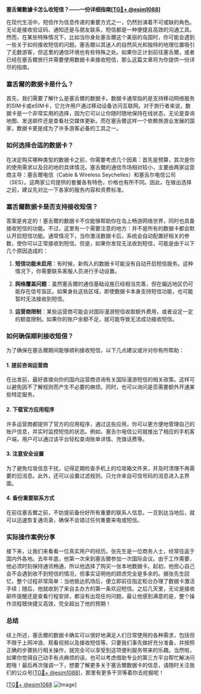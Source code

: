 **塞舌爾數據卡怎么收短信？——一份详细指南[[TG💪+ @esim1088](https://t.me/s/esim1088)]**

在现代生活中，短信作为信息传递的重要方式之一，仍然扮演着不可或缺的角色。无论是接收验证码、通知还是与朋友联系，短信都是一种便捷且高效的沟通工具。然而，在某些特殊情况下，比如当你身处塞舌爾这个美丽的岛国时，你可能会遇到一些关于如何接收短信的问题。塞舌爾以其迷人的自然风光和独特的地理位置吸引了无数游客，但这里的通信环境也有些特殊之处。如果你正计划前往塞舌爾，或者已经在塞舌爾旅行并需要使用数据卡来接收短信，那么这篇文章将为你提供一份详尽的指南。

### 塞舌爾的数据卡是什么？

首先，我们需要了解什么是塞舌爾的数据卡。数据卡通常指的是支持移动网络服务的SIM卡或eSIM卡，它允许用户通过移动设备访问互联网。对于旅行者来说，数据卡是一个非常实用的选择，因为它可以让你随时随地保持在线状态，无论是查询地图、发送邮件还是查看社交媒体更新。而在塞舌爾这样一个依赖旅游业发展的国家，数据卡更是成为了许多游客必备的工具之一。

### 如何选择合适的数据卡？

在决定购买哪种类型的数据卡之前，你需要考虑几个因素：首先是预算，其次是你的使用需求以及目的地的具体情况。塞舌爾的通信市场相对较小，主要由两家运营商主导：塞舌爾电信（Cable & Wireless Seychelles）和塞舌尔电信公司（SES）。这两家公司提供的套餐各有特色，价格也有所不同。因此，在做出选择之前，建议先对比一下各家的服务内容和资费标准。

### 塞舌爾数据卡是否支持接收短信？

答案是肯定的！塞舌爾的数据卡不仅能够帮助你在岛上畅游网络世界，同时也具备接收短信的功能。不过，这里有一个需要注意的地方：并不是所有的数据卡都会默认开启短信功能。通常情况下，当你激活数据卡后，系统会自动配置好相关的参数，使你可以正常接收到短信。但是，如果你发现无法收到短信，可能是由于以下几个原因造成的：

1. **短信功能未启用**：有时候，新购入的数据卡可能没有自动开启短信服务。这种情况下，你需要联系客服人员进行手动设置。
   
2. **网络覆盖问题**：虽然塞舌爾的通信基础设施已经相当完善，但在偏远地区仍可能存在信号盲区。如果身处这些区域，即使数据卡本身支持短信功能，也可能暂时无法接收到短信。

3. **运营商限制**：某些运营商可能会对国际漫游短信收取额外费用，或者设定一定的额度限制。如果你的账户余额不足，就可能导致无法成功接收短信。

### 如何确保顺利接收短信？

为了确保在塞舌爾期间能够顺利接收短信，以下几点建议或许对你有所帮助：

#### 1. 提前咨询运营商
在出发前，最好直接向你的国内运营商咨询有关国际漫游短信的相关政策。这样可以避免因不了解规则而产生不必要的麻烦。同时，也可以询问是否需要额外开通某些特定服务。

#### 2. 下载官方应用程序
许多运营商都提供了官方的应用程序，通过这些应用，你可以更方便地管理自己的账户信息，并实时监控短信的状态。例如，塞舌尔电信公司就推出了相应的手机客户端，用户可以通过该平台轻松查询账单详情、充值话费等。

#### 3. 注意安全设置
为了避免垃圾信息干扰，记得定期检查手机上的垃圾箱文件夹，并及时清理不再需要的旧消息。此外，还可以设置过滤规则，只允许来自可信号码的消息进入主界面。

#### 4. 备份重要联系方式
在前往塞舌爾之前，不妨提前备份好所有重要的联系人信息。一旦到达当地后，就可以迅速恢复通讯录，确保不会错过任何重要来电或短信。

### 实际操作案例分享

接下来，让我们来看看一位真实用户的经历。张先生是一位商务人士，经常往返于国内外各地。去年年底，他第一次来到塞舌爾参加一次国际会议。由于工作需要，他必须时刻保持通讯畅通，所以他选择了购买一张本地数据卡。起初，他担心自己会不会遇到收不到短信的情况，但事实证明他的顾虑完全是多余的。据张先生回忆，整个过程非常简单：当他抵达机场后，便立即前往指定柜台办理了数据卡激活手续；随后，他就收到了来自主办方的第一条欢迎短信。之后几天里，无论是接收邮件提醒还是查看行程安排，都没有出现任何问题。最让他感到满意的是，整个操作流程既快捷又高效，完全超出了他的预期！

### 总结

综上所述，塞舌爾的数据卡确实可以很好地满足人们日常使用的各种需求，包括但不限于上网冲浪、观看视频以及接收短信等。只要我们事先做好充分准备，并按照正确的步骤执行相关操作，就完全可以享受到这项便利服务带来的乐趣。当然啦，如果你觉得自己动手有点麻烦的话，也可以考虑借助专业的第三方平台帮忙解决问题哦！最后再次强调一下，想要了解更多关于塞舌爾数据卡的信息，请随时关注我们的公众号[[TG💪+ @esim1088](https://t.me/s/esim1088)]，那里有更多干货等着你去挖掘呢！

[[TG💪+ @esim1088](https://t.me/s/esim1088) ![Image](https://i.postimg.cc/4NQfJmqS/Snipaste-2025-05-13-00-14-12.png)]